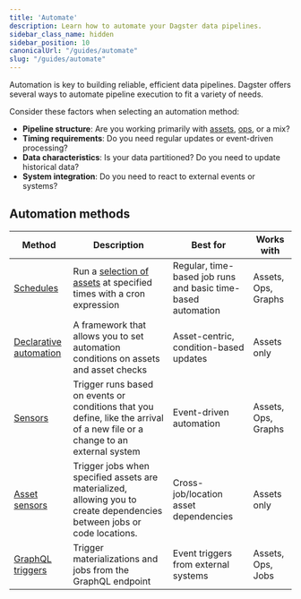 ```yaml
---
title: 'Automate'
description: Learn how to automate your Dagster data pipelines.
sidebar_class_name: hidden
sidebar_position: 10
canonicalUrl: "/guides/automate"
slug: "/guides/automate"
---
```


Automation is key to building reliable, efficient data pipelines. Dagster offers several ways to automate pipeline execution to fit a variety of needs.

Consider these factors when selecting an automation method:

- **Pipeline structure**: Are you working primarily with [assets](/guides/build/assets), [ops](/guides/build/ops), or a mix?
- **Timing requirements**: Do you need regular updates or event-driven processing?
- **Data characteristics**: Is your data partitioned? Do you need to update historical data?
- **System integration**: Do you need to react to external events or systems?

## Automation methods

| Method                                                            | Description                                                                                                                  | Best for                                                     | Works with          |
| ----------------------------------------------------------------- | ---------------------------------------------------------------------------------------------------------------------------- | ------------------------------------------------------------ | ------------------- |
| [Schedules](/guides/automate/schedules)                           | Run a [selection of assets](/guides/build/assets/asset-selection-syntax) at specified times with a cron expression           | Regular, time-based job runs and basic time-based automation | Assets, Ops, Graphs |
| [Declarative automation](/guides/automate/declarative-automation) | A framework that allows you to set automation conditions on assets and asset checks                                          | Asset-centric, condition-based updates                       | Assets only         |
| [Sensors](/guides/automate/sensors)                               | Trigger runs based on events or conditions that you define, like the arrival of a new file or a change to an external system | Event-driven automation                                      | Assets, Ops, Graphs |
| [Asset sensors](/guides/automate/asset-sensors)                   | Trigger jobs when specified assets are materialized, allowing you to create dependencies between jobs or code locations.     | Cross-job/location asset dependencies                        | Assets only         |
| [GraphQL triggers](/guides/operate/graphql)                       | Trigger materializations and jobs from the GraphQL endpoint                                                                  | Event triggers from external systems                         | Assets, Ops, Jobs   |
